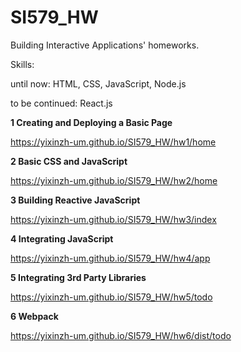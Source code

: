 # SI579_HW

Building Interactive Applications' homeworks.

Skills: 

until now: HTML, CSS, JavaScript, Node.js

to be continued: React.js


**1 Creating and Deploying a Basic Page** 

  https://yixinzh-um.github.io/SI579_HW/hw1/home

**2 Basic CSS and JavaScript**

  https://yixinzh-um.github.io/SI579_HW/hw2/home

**3 Building Reactive JavaScript**

  https://yixinzh-um.github.io/SI579_HW/hw3/index

**4 Integrating JavaScript**

  https://yixinzh-um.github.io/SI579_HW/hw4/app

**5 Integrating 3rd Party Libraries**

  https://yixinzh-um.github.io/SI579_HW/hw5/todo

**6 Webpack**

  https://yixinzh-um.github.io/SI579_HW/hw6/dist/todo
